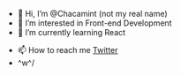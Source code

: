 - 👋 Hi, I’m @Chacamint (not my real name)
- 👀 I’m interested in Front-end Development
- 🌱 I’m currently learning React
<!-- - 💞️ I’m looking to collaborate on ... -->
- 📫 How to reach me [Twitter](https://twitter.com/Chacamint1)
- \^w^/

<!---
Chacamint/Chacamint is a ✨ special ✨ repository because its `README.md` (this file) appears on your GitHub profile.
You can click the Preview link to take a look at your changes.
--->
